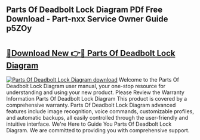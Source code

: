 ## Parts Of Deadbolt Lock Diagram PDf Free Download - Part-nxx Service Owner Guide p5ZOy

# <h2><a href="http://dfsn9f.blite.top/?on=Parts+Of+Deadbolt+Lock+Diagram">🔗Download New 👉🔴 Parts Of Deadbolt Lock Diagram</a></h2>

[![Parts Of Deadbolt Lock Diagram download](https://i.imgur.com/lujVjoI.png)](http://dfsn9f.blite.top/?on=Parts+Of+Deadbolt+Lock+Diagram)
Welcome to the Parts Of Deadbolt Lock Diagram user manual, your one-stop resource for understanding and using your new product. Please Review the Warranty Information Parts Of Deadbolt Lock Diagram This product is covered by a comprehensive warranty. Parts Of Deadbolt Lock Diagram advanced features include image recognition, voice commands, customizable profiles, and automatic backups, all easily controlled through the user-friendly and intuitive interface. We're Here to Guide You Parts Of Deadbolt Lock Diagram. We are committed to providing you with comprehensive support.
